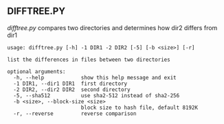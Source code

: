 
## DIFFTREE.PY

*difftree.py* compares two directories and determines how dir2 differs from dir1
```
usage: difftree.py [-h] -1 DIR1 -2 DIR2 [-5] [-b <size>] [-r]

list the differences in files between two directories

optional arguments:
  -h, --help            show this help message and exit
  -1 DIR1, --dir1 DIR1  first directory
  -2 DIR2, --dir2 DIR2  second directory
  -5, --sha512          use sha2-512 instead of sha2-256
  -b <size>, --block-size <size>
                        block size to hash file, default 8192K
  -r, --reverse         reverse comparison
